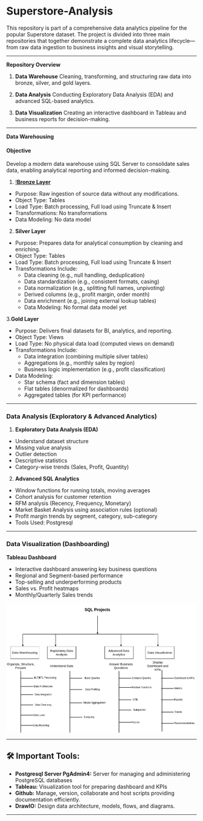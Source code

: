 # Superstore-Analysis

This repository is part of a comprehensive data analytics pipeline for the popular Superstore dataset. The project is divided into three main repositories that together demonstrate a complete data analytics lifecycle—from raw data ingestion to business insights and visual storytelling.

---

**Repository Overview**

1. **Data Warehouse**
Cleaning, transforming, and structuring raw data into bronze, silver, and gold layers.

2. **Data Analysis**
Conducting Exploratory Data Analysis (EDA) and advanced SQL-based analytics.

3. **Data Visualization**
Creating an interactive dashboard in Tableau and business reports for decision-making.

---

**Data Warehousing**
#### Objective
Develop a modern data warehouse using SQL Server to consolidate sales data, enabling analytical reporting and informed decision-making.

1. [!**Bronze Layer**](data-warehouse/scripts/bronze)
- Purpose: Raw ingestion of source data without any modifications.
- Object Type: Tables
- Load Type: Batch processing, Full load using Truncate & Insert
- Transformations: No transformations
- Data Modeling: No data model

2. **Silver Layer**
- Purpose: Prepares data for analytical consumption by cleaning and enriching.
- Object Type: Tables
- Load Type: Batch processing, Full load using Truncate & Insert
- Transformations Include:
   - Data cleaning (e.g., null handling, deduplication)
   - Data standardization (e.g., consistent formats, casing)
   - Data normalization (e.g., splitting full names, unpivoting)
   - Derived columns (e.g., profit margin, order month)
   - Data enrichment (e.g., joining external lookup tables)
   - Data Modeling: No formal data model yet

3.**Gold Layer**
- Purpose: Delivers final datasets for BI, analytics, and reporting.
- Object Type: Views
- Load Type: No physical data load (computed views on demand)
- Transformations Include:
   - Data integration (combining multiple silver tables)
   - Aggregations (e.g., monthly sales by region)
   - Business logic implementation (e.g., profit classification)
- Data Modeling:
   - Star schema (fact and dimension tables)
   - Flat tables (denormalized for dashboards)
   - Aggregated tables (for KPI performance)

---

### Data Analysis (Exploratory & Advanced Analytics)

1. **Exploratory Data Analysis (EDA)**
- Understand dataset structure
- Missing value analysis
- Outlier detection
- Descriptive statistics
- Category-wise trends (Sales, Profit, Quantity)

2. **Advanced SQL Analytics**
- Window functions for running totals, moving averages
- Cohort analysis for customer retention
- RFM analysis (Recency, Frequency, Monetary)
- Market Basket Analysis using association rules (optional)
- Profit margin trends by segment, category, sub-category
- Tools Used: Postgresql

---

### Data Visualization (Dashboarding)

**Tableau Dashboard**
- Interactive dashboard answering key business questions
- Regional and Segment-based performance
- Top-selling and underperforming products
- Sales vs. Profit heatmaps
- Monthly/Quarterly Sales trends


![Data Analysis Project](sqlproject.png)

---


## 🛠️ Important Tools:

- **Postgresql Server PgAdmin4:** Server for managing and administering PostgreSQL databases
- **Tableau:** Visualization tool for preparing dashboard and KPIs
- **Github:**  Manage, version, collaborate and host scripts providing documentation efficiently.
- **DrawIO:** Design data architecture, models, flows, and diagrams.
 
---

